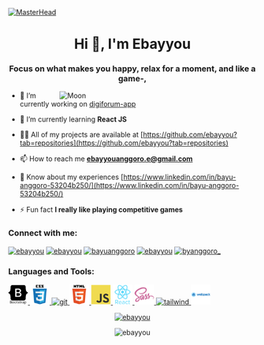 [![MasterHead](https://i.ibb.co/CMDQZ22/background.jpg)]([https://rishavchanda.io](https://www.linkedin.com/in/bayu-anggoro-53204b250/))
<h1 align="center">Hi 👋, I'm Ebayyou</h1>
<h3 align="center">Focus on what makes you happy, relax for a moment, and like a game-,</h3>
<img align="right" alt="Moon" width="400" src="https://i.ibb.co/BKyDHns/3700-4-09-prev-ui.png">

- 🔭 I’m currently working on [digiforum-app](https://github.com/ebayyou/digiforum-app)

- 🌱 I’m currently learning **React JS**

- 👨‍💻 All of my projects are available at [https://github.com/ebayyou?tab=repositories](https://github.com/ebayyou?tab=repositories)

- 📫 How to reach me **ebayyouanggoro.e@gmail.com**

- 📄 Know about my experiences [https://www.linkedin.com/in/bayu-anggoro-53204b250/](https://www.linkedin.com/in/bayu-anggoro-53204b250/)

- ⚡ Fun fact **I really like playing competitive games**

<h3 align="left">Connect with me:</h3>
<p align="left">
<a href="https://codepen.io/ebayyou" target="blank"><img align="center" src="https://raw.githubusercontent.com/rahuldkjain/github-profile-readme-generator/master/src/images/icons/Social/codepen.svg" alt="ebayyou" height="30" width="40" /></a>
<a href="https://dev.to/ebayyou" target="blank"><img align="center" src="https://raw.githubusercontent.com/rahuldkjain/github-profile-readme-generator/master/src/images/icons/Social/devto.svg" alt="ebayyou" height="30" width="40" /></a>
<a href="https://linkedin.com/in/bayuanggoro" target="blank"><img align="center" src="https://raw.githubusercontent.com/rahuldkjain/github-profile-readme-generator/master/src/images/icons/Social/linked-in-alt.svg" alt="bayuanggoro" height="30" width="40" /></a>
<a href="https://codesandbox.com/ebayyou" target="blank"><img align="center" src="https://raw.githubusercontent.com/rahuldkjain/github-profile-readme-generator/master/src/images/icons/Social/codesandbox.svg" alt="ebayyou" height="30" width="40" /></a>
<a href="https://instagram.com/byanggoro_" target="blank"><img align="center" src="https://raw.githubusercontent.com/rahuldkjain/github-profile-readme-generator/master/src/images/icons/Social/instagram.svg" alt="byanggoro_" height="30" width="40" /></a>
</p>

<h3 align="left">Languages and Tools:</h3>
<p align="left"> <a href="https://getbootstrap.com" target="_blank" rel="noreferrer"> <img src="https://raw.githubusercontent.com/devicons/devicon/master/icons/bootstrap/bootstrap-plain-wordmark.svg" alt="bootstrap" width="40" height="40"/> </a> <a href="https://www.w3schools.com/css/" target="_blank" rel="noreferrer"> <img src="https://raw.githubusercontent.com/devicons/devicon/master/icons/css3/css3-original-wordmark.svg" alt="css3" width="40" height="40"/> </a> <a href="https://git-scm.com/" target="_blank" rel="noreferrer"> <img src="https://www.vectorlogo.zone/logos/git-scm/git-scm-icon.svg" alt="git" width="40" height="40"/> </a> <a href="https://www.w3.org/html/" target="_blank" rel="noreferrer"> <img src="https://raw.githubusercontent.com/devicons/devicon/master/icons/html5/html5-original-wordmark.svg" alt="html5" width="40" height="40"/> </a> <a href="https://developer.mozilla.org/en-US/docs/Web/JavaScript" target="_blank" rel="noreferrer"> <img src="https://raw.githubusercontent.com/devicons/devicon/master/icons/javascript/javascript-original.svg" alt="javascript" width="40" height="40"/> </a> <a href="https://reactjs.org/" target="_blank" rel="noreferrer"> <img src="https://raw.githubusercontent.com/devicons/devicon/master/icons/react/react-original-wordmark.svg" alt="react" width="40" height="40"/> </a> <a href="https://sass-lang.com" target="_blank" rel="noreferrer"> <img src="https://raw.githubusercontent.com/devicons/devicon/master/icons/sass/sass-original.svg" alt="sass" width="40" height="40"/> </a> <a href="https://tailwindcss.com/" target="_blank" rel="noreferrer"> <img src="https://www.vectorlogo.zone/logos/tailwindcss/tailwindcss-icon.svg" alt="tailwind" width="40" height="40"/> </a> <a href="https://webpack.js.org" target="_blank" rel="noreferrer"> <img src="https://raw.githubusercontent.com/devicons/devicon/d00d0969292a6569d45b06d3f350f463a0107b0d/icons/webpack/webpack-original-wordmark.svg" alt="webpack" width="40" height="40"/> </a> </p>

<p align="center"> <a href="https://github.com/ryo-ma/github-profile-trophy"><img src="https://github-profile-trophy.vercel.app/?username=ebayyou" alt="ebayyou" /></a> </p>

<p align="center"><img src="https://github-readme-stats.vercel.app/api/top-langs?username=ebayyou&show_icons=true&locale=en&layout=compact" alt="ebayyou" /></p>
